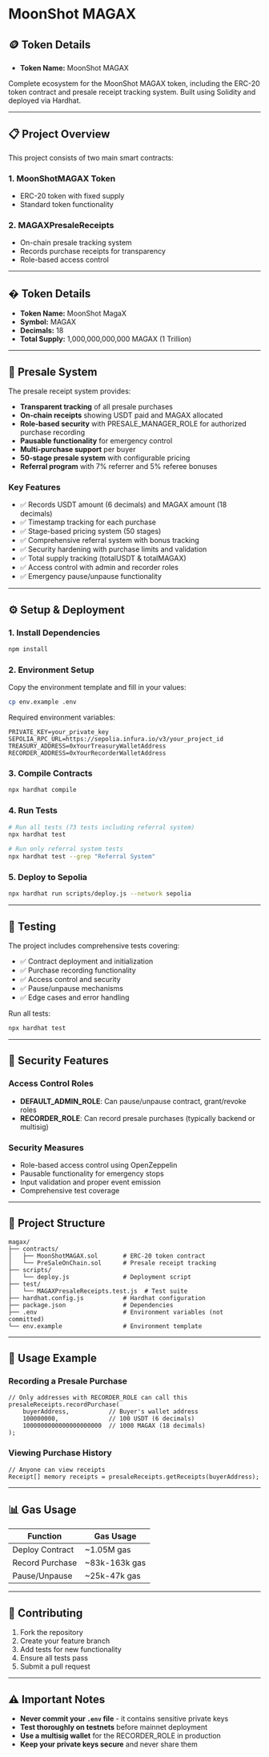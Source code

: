 # MoonShot MAGAX

## 🪙 Token Details

- **Token Name:** MoonShot MAGAX

Complete ecosystem for the MoonShot MAGAX token, including the ERC-20 token contract and presale receipt tracking system. Built using Solidity and deployed via Hardhat.

---

## 📋 Project Overview

This project consists of two main smart contracts:

### 1. **MoonShotMAGAX Token**

- ERC-20 token with fixed supply
- Standard token functionality

### 2. **MAGAXPresaleReceipts**

- On-chain presale tracking system
- Records purchase receipts for transparency
- Role-based access control

---

## � Token Details

- **Token Name:** MoonShot MagaX
- **Symbol:** MAGAX
- **Decimals:** 18
- **Total Supply:** 1,000,000,000,000 MAGAX (1 Trillion)

---

## 🎫 Presale System

The presale receipt system provides:

- **Transparent tracking** of all presale purchases
- **On-chain receipts** showing USDT paid and MAGAX allocated
- **Role-based security** with PRESALE_MANAGER_ROLE for authorized purchase recording
- **Pausable functionality** for emergency control
- **Multi-purchase support** per buyer
- **50-stage presale system** with configurable pricing
- **Referral program** with 7% referrer and 5% referee bonuses

### Key Features

- ✅ Records USDT amount (6 decimals) and MAGAX amount (18 decimals)
- ✅ Timestamp tracking for each purchase
- ✅ Stage-based pricing system (50 stages)
- ✅ Comprehensive referral system with bonus tracking
- ✅ Security hardening with purchase limits and validation
- ✅ Total supply tracking (totalUSDT & totalMAGAX)
- ✅ Access control with admin and recorder roles
- ✅ Emergency pause/unpause functionality

---

## ⚙️ Setup & Deployment

### 1. Install Dependencies

```bash
npm install
```

### 2. Environment Setup

Copy the environment template and fill in your values:

```bash
cp env.example .env
```

Required environment variables:

```env
PRIVATE_KEY=your_private_key
SEPOLIA_RPC_URL=https://sepolia.infura.io/v3/your_project_id
TREASURY_ADDRESS=0xYourTreasuryWalletAddress
RECORDER_ADDRESS=0xYourRecorderWalletAddress
```

### 3. Compile Contracts

```bash
npx hardhat compile
```

### 4. Run Tests

```bash
# Run all tests (73 tests including referral system)
npx hardhat test

# Run only referral system tests
npx hardhat test --grep "Referral System"
```

### 5. Deploy to Sepolia

```bash
npx hardhat run scripts/deploy.js --network sepolia
```

---

## 🧪 Testing

The project includes comprehensive tests covering:

- ✅ Contract deployment and initialization
- ✅ Purchase recording functionality
- ✅ Access control and security
- ✅ Pause/unpause mechanisms
- ✅ Edge cases and error handling

Run all tests:

```bash
npx hardhat test
```

---

## 🔐 Security Features

### Access Control Roles

- **DEFAULT_ADMIN_ROLE**: Can pause/unpause contract, grant/revoke roles
- **RECORDER_ROLE**: Can record presale purchases (typically backend or multisig)

### Security Measures

- Role-based access control using OpenZeppelin
- Pausable functionality for emergency stops
- Input validation and proper event emission
- Comprehensive test coverage

---

## 📁 Project Structure

```text
magax/
├── contracts/
│   ├── MoonShotMAGAX.sol       # ERC-20 token contract
│   └── PreSaleOnChain.sol      # Presale receipt tracking
├── scripts/
│   └── deploy.js               # Deployment script
├── test/
│   └── MAGAXPresaleReceipts.test.js  # Test suite
├── hardhat.config.js           # Hardhat configuration
├── package.json                # Dependencies
├── .env                        # Environment variables (not committed)
└── env.example                 # Environment template
```

---

## 🚀 Usage Example

### Recording a Presale Purchase

```solidity
// Only addresses with RECORDER_ROLE can call this
presaleReceipts.recordPurchase(
    buyerAddress,           // Buyer's wallet address
    100000000,              // 100 USDT (6 decimals)
    1000000000000000000000  // 1000 MAGAX (18 decimals)
);
```

### Viewing Purchase History

```solidity
// Anyone can view receipts
Receipt[] memory receipts = presaleReceipts.getReceipts(buyerAddress);
```

---

## 📊 Gas Usage

| Function | Gas Usage |
|----------|-----------|
| Deploy Contract | ~1.05M gas |
| Record Purchase | ~83k-163k gas |
| Pause/Unpause | ~25k-47k gas |

---

## 🤝 Contributing

1. Fork the repository
2. Create your feature branch
3. Add tests for new functionality
4. Ensure all tests pass
5. Submit a pull request

---

## ⚠️ Important Notes

- **Never commit your `.env` file** - it contains sensitive private keys
- **Test thoroughly on testnets** before mainnet deployment
- **Use a multisig wallet** for the RECORDER_ROLE in production
- **Keep your private keys secure** and never share them
